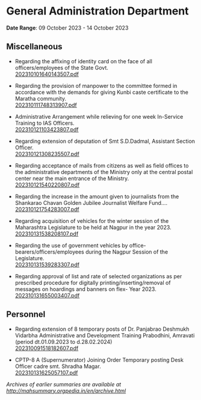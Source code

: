 # General Administration Department

**Date Range**: 09 October 2023 - 14 October 2023


## Miscellaneous
- Regarding the affixing of identity card on the face of all officers/employees of the State Govt.\
  [202310101640143507.pdf](https://gr.maharashtra.gov.in/Site/Upload/Government%20Resolutions/English/202310101640143507.pdf)

- Regarding the provision of manpower to the committee formed in accordance with the demands for giving Kunbi caste certificate to the Maratha community.\
  [202310111748313907.pdf](https://gr.maharashtra.gov.in/Site/Upload/Government%20Resolutions/English/202310111748313907.pdf)

- Administrative Arrangement while relieving for one week In-Service Training to IAS Officers.\
  [202310121103423807.pdf](https://gr.maharashtra.gov.in/Site/Upload/Government%20Resolutions/English/202310121103423807.pdf)

- Regarding extension of deputation of Smt S.D.Dadmal, Assistant Section Officer.\
  [202310121308235507.pdf](https://gr.maharashtra.gov.in/Site/Upload/Government%20Resolutions/English/202310121308235507.pdf)

- Regarding acceptance of mails from citizens as well as field offices to the administrative departments of the Ministry only at the central postal center near the main entrance of the Ministry.\
  [202310121540220807.pdf](https://gr.maharashtra.gov.in/Site/Upload/Government%20Resolutions/English/202310121540220807.pdf)

- Regarding the increase in the amount given to journalists from the Shankarao Chavan Golden Jubilee Journalist Welfare Fund....\
  [202310121754283007.pdf](https://gr.maharashtra.gov.in/Site/Upload/Government%20Resolutions/English/202310121754283007.pdf)

- Regarding acquisition of vehicles for the winter session of the Maharashtra Legislature to be held at Nagpur in the year 2023.\
  [202310131538208107.pdf](https://gr.maharashtra.gov.in/Site/Upload/Government%20Resolutions/English/202310131538208107.pdf)

- Regarding the use of government vehicles by office-bearers/officers/employees during the Nagpur Session of the Legislature.\
  [202310131539283307.pdf](https://gr.maharashtra.gov.in/Site/Upload/Government%20Resolutions/English/202310131539283307.pdf)

- Regarding approval of list and rate of selected organizations as per prescribed procedure for digitally printing/inserting/removal of messages on hoardings and banners on flex- Year 2023.\
  [202310131655003407.pdf](https://gr.maharashtra.gov.in/Site/Upload/Government%20Resolutions/English/202310131655003407.pdf)

## Personnel
- Regarding extension of 8 temporary posts of Dr. Panjabrao Deshmukh Vidarbha Administrative and Development Training Prabodhini, Amravati (period dt.01.09.2023 to d.28.02.2024)\
  [202310091518182607.pdf](https://gr.maharashtra.gov.in/Site/Upload/Government%20Resolutions/English/202310091518182607.pdf)

- CPTP-8 A (Supernumerator) Joining Order Temporary posting Desk Officer cadre smt. Shradha Magar.\
  [202310131625057107.pdf](https://gr.maharashtra.gov.in/Site/Upload/Government%20Resolutions/English/202310131625057107.pdf)


*Archives of earlier summaries are available at http://mahsummary.orgpedia.in/en/archive.html*